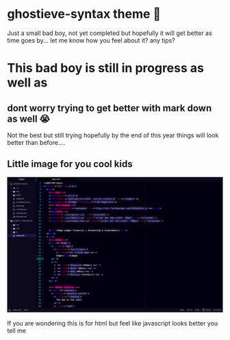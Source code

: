 # ghostieve-syntax theme 🎩

Just a small bad boy, not yet completed but hopefully it will get better as time goes by... let me know how you feel about it? any tips?

# This bad boy is still in progress as well as
## dont worry trying to get better with mark down as well 😭
Not the best but still trying hopefully by the end of this year things will look better than before....

## Little image for you cool kids

![Xexy syntax theme](./img/imgv0-2-0.png)

If you are wondering this is for html but feel like javascript looks better you tell me
